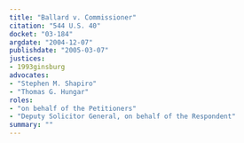 ```yaml
---
title: "Ballard v. Commissioner"
citation: "544 U.S. 40"
docket: "03-184"
argdate: "2004-12-07"
publishdate: "2005-03-07"
justices:
- 1993ginsburg
advocates:
- "Stephen M. Shapiro"
- "Thomas G. Hungar"
roles:
- "on behalf of the Petitioners"
- "Deputy Solicitor General, on behalf of the Respondent"
summary: ""
---
```


